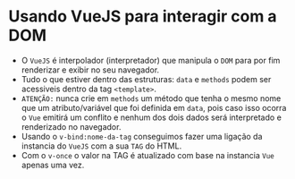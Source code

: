 # Usando VueJS para interagir com a DOM

- O `VueJS` é interpolador (interpretador) que manipula o `DOM` para por fim renderizar e exibir no seu navegador.
- Tudo o que estiver dentro das estruturas: `data` e `methods` podem ser acessiveis dentro da tag `<template>`.
- `ATENÇÃO:` nunca crie em `methods` um método que tenha o mesmo nome que um atributo/variável que foi definida em `data`, pois caso isso ocorra o `Vue` emitirá um conflito e nenhum dos dois dados será interpretado e renderizado no navegador.
- Usando o `v-bind:nome-da-tag` conseguimos fazer uma ligação da instancia do `VueJS` com a sua `TAG` do HTML.
- Com o `v-once` o valor na TAG é atualizado com base na instancia `Vue` apenas uma vez.